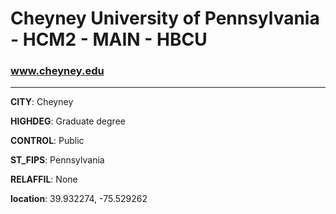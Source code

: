 # Cheyney University of Pennsylvania - HCM2 - MAIN - HBCU
### www.cheyney.edu
---
**CITY**: Cheyney

**HIGHDEG**: Graduate degree

**CONTROL**: Public

**ST_FIPS**: Pennsylvania

**RELAFFIL**: None

**location**: 39.932274, -75.529262